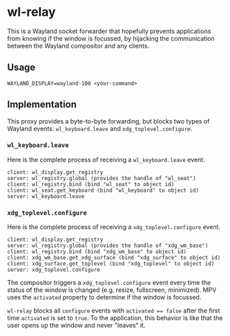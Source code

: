 # wl-relay

This is a Wayland socket forwarder that hopefully prevents applications from knowing if the window is focussed, by hijacking the communication between the Wayland compositor and any clients.

## Usage

```
WAYLAND_DISPLAY=wayland-100 <your-command>
```

## Implementation

This proxy provides a byte-to-byte forwarding, but blocks two types of Wayland events: `wl_keyboard.leave` and `xdg_toplevel.configure`.

### `wl_keyboard.leave`

Here is the complete process of receiving a `wl_keyboard.leave` event.

```
client: wl_display.get_registry
server: wl_registry.global (provides the handle of "wl_seat")
client: wl_registry.bind (bind "wl_seat" to object id)
client: wl_seat.get_keyboard (bind "wl_keyboard" to object id)
server: wl_keyboard.leave
```

### `xdg_toplevel.configure`

Here is the complete process of receiving a `xdg_toplevel.configure` event.

```
client: wl_display.get_registry
server: wl_registry.global (provides the handle of "xdg_wm_base")
client: wl_registry.bind (bind "xdg_wm_base" to object id)
client: xdg_wm_base.get_xdg_surface (bind "xdg_surface" to object id)
client: xdg_surface.get_toplevel (bind "xdg_toplevel" to object id)
server: xdg_toplevel.configure
```
The compositor triggers a `xdg_toplevel.configure` event every time the status of the window is changed (e.g. resize, fullscreen, minimized). MPV uses the `activated` property to determine if the window is focussed.

`wl-relay` blocks all `configure` events with `activated == false` after the first time `activated` is set to `true`. To the application, this behavior is like that the user opens up the window and never "leaves" it.
